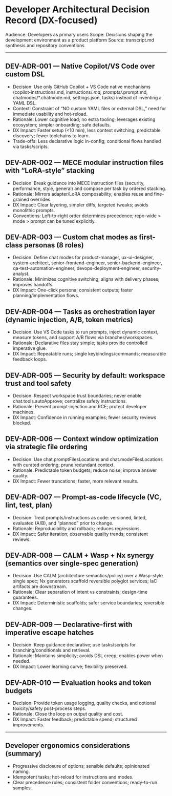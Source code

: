 # Developer Architectural Decision Record (DX-focused)

Audience: Developers as primary users
Scope: Decisions shaping the development environment as a product platform
Source: transcript.md synthesis and repository conventions

---

## DEV-ADR-001 — Native Copilot/VS Code over custom DSL
- Decision: Use only GitHub Copilot + VS Code native mechanisms (copilot-instructions.md, instructions/*.md, prompts/*.prompt.md, chatmodes/*.chatmode.md, settings.json, tasks) instead of inventing a YAML DSL.
- Context: Constraint of “NO custom YAML files or external DSL,” need for immediate usability and hot-reload.
- Rationale: Lower cognitive load; no extra tooling; leverages existing ecosystem; simpler onboarding; safe defaults.
- DX Impact: Faster setup (<10 min), less context switching, predictable discovery; fewer toolchains to learn.
- Trade-offs: Less declarative logic in-config; conditional flows handled via tasks/scripts.

## DEV-ADR-002 — MECE modular instruction files with “LoRA-style” stacking
- Decision: Break guidance into MECE instruction files (security, performance, style, general) and compose per task by ordered stacking.
- Rationale: Mirrors adapter/LoRA composability; enables reuse and fine-grained overrides.
- DX Impact: Clear layering, simpler diffs, targeted tweaks; avoids monolithic prompts.
- Conventions: Left-to-right order determines precedence; repo-wide > mode > prompt can be tuned explicitly.

## DEV-ADR-003 — Custom chat modes as first-class personas (8 roles)
- Decision: Define chat modes for product-manager, ux-ui-designer, system-architect, senior-frontend-engineer, senior-backend-engineer, qa-test-automation-engineer, devops-deployment-engineer, security-analyst.
- Rationale: Minimizes cognitive switching; aligns with delivery phases; improves handoffs.
- DX Impact: One-click persona; consistent outputs; faster planning/implementation flows.

## DEV-ADR-004 — Tasks as orchestration layer (dynamic injection, A/B, token metrics)
- Decision: Use VS Code tasks to run prompts, inject dynamic context, measure tokens, and support A/B flows via branches/workspaces.
- Rationale: Declarative files stay simple; tasks provide controlled imperative glue.
- DX Impact: Repeatable runs; single keybindings/commands; measurable feedback loops.

## DEV-ADR-005 — Security by default: workspace trust and tool safety
- Decision: Respect workspace trust boundaries; never enable chat.tools.autoApprove; centralize safety instructions.
- Rationale: Prevent prompt-injection and RCE; protect developer machines.
- DX Impact: Confidence in running examples; fewer security reviews blocked.

## DEV-ADR-006 — Context window optimization via strategic file ordering
- Decision: Use chat.promptFilesLocations and chat.modeFilesLocations with curated ordering; prune redundant context.
- Rationale: Predictable token budgets; reduce noise; improve answer quality.
- DX Impact: Fewer truncations; faster, more relevant results.

## DEV-ADR-007 — Prompt-as-code lifecycle (VC, lint, test, plan)
- Decision: Treat prompts/instructions as code: versioned, linted, evaluated (A/B), and “planned” prior to change.
- Rationale: Reproducibility and rollback; reduces regressions.
- DX Impact: Safer iteration; observable quality trends; consistent reviews.

## DEV-ADR-008 — CALM + Wasp + Nx synergy (semantics over single-spec generation)
- Decision: Use CALM (architecture semantics/policy) over a Wasp-style single spec; Nx generators scaffold reversible polyglot services; IaC artifacts are downstream.
- Rationale: Clear separation of intent vs constraints; design-time guarantees.
- DX Impact: Deterministic scaffolds; safer service boundaries; reversible changes.

## DEV-ADR-009 — Declarative-first with imperative escape hatches
- Decision: Keep guidance declarative; use tasks/scripts for branching/conditionals and retrieval.
- Rationale: Maintains simplicity; avoids DSL creep; enables power when needed.
- DX Impact: Lower learning curve; flexibility preserved.

## DEV-ADR-010 — Evaluation hooks and token budgets
- Decision: Provide token usage logging, quality checks, and optional toxicity/safety post-process steps.
- Rationale: Close the loop on output quality and cost.
- DX Impact: Faster feedback; predictable spend; structured improvements.

---

## Developer ergonomics considerations (summary)
- Progressive disclosure of options; sensible defaults; opinionated naming.
- Idempotent tasks; hot-reload for instructions and modes.
- Clear precedence rules; consistent folder conventions; ready-to-run samples.

